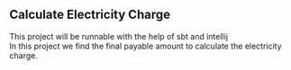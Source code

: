 ## Calculate Electricity Charge
This project will be runnable with the help of sbt and intellij<br>
In this project we find the final payable amount to calculate the electricity charge.